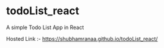 # todoList_react
A simple Todo List App in React

Hosted Link :- https://shubhamranaa.github.io/todoList_react/
